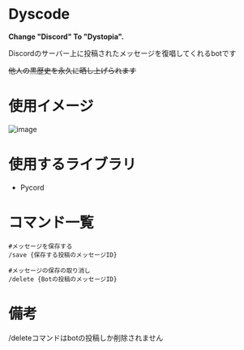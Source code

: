 # Dyscode 
<strong> Change "Discord" To "Dystopia". </strong>
 
Discordのサーバー上に投稿されたメッセージを復唱してくれるbotです

~~他人の黒歴史を永久に晒し上げられます~~

# 使用イメージ

![image](https://user-images.githubusercontent.com/47214420/147410847-f635c5fa-44d5-49c7-b4f1-552b30ce9a8a.png)

 
# 使用するライブラリ

* Pycord

# コマンド一覧

```
#メッセージを保存する
/save {保存する投稿のメッセージID}

#メッセージの保存の取り消し
/delete {Botの投稿のメッセージID}
```

# 備考

/deleteコマンドはbotの投稿しか削除されません


 
